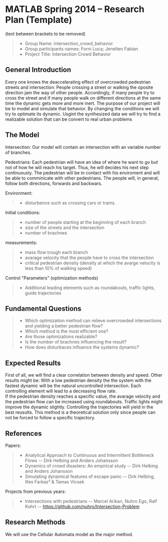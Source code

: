 ﻿# MATLAB Spring 2014 – Research Plan (Template)
(text between brackets to be removed)

> * Group Name: intersection_crowd_behavior
> * Group participants names: Forni Luca; Jenelten Fabian
> * Project Title: Intersection Crowd Behavior

## General Introduction

Every one knows the deaccelerating effect of overcrowded pedestrian streets and intersection: People crossing a street or walking the oposite direction jam the way of other people. Accordingly, if many people try to cross the street and if many people walk on different directions at the same time the dynamic gets more and more inert.
The purpose of our project will be to model and simulate that behavior. By changing the conditions we will try to optimate its dynamic. Usgint the synthesized data we will try to find a realizable solution that can be convert to real urban problems


## The Model
Intersection:
Our model will contain an intersection with an variable number of branches.

Pedestrians:
Each pedestrian will have an idea of where he want to go but not of how he will reach his target. Thus, he will decides his next step continuously. The pedestrian will be in contact with his enviroment and will be able to comminicate with other pedestrians.
The people will, in general, follow both directions, forwards and backwars.


Environment:
> * disturbence such as crossing cars or trams.


Initial conditions:
> * number of people starting at the beginning of each branch
> * size of the streets and the intersection
> * number of brachnes

measurements:
> * mass flow trough each branch
> * avarage velocity that the people have to cross the intersection
> * critical pedestrian density (density at which the avarge velocity is less than 10% of walking speed)

Control "Parameters" (optimization methods)
> * Additional leading elements such as roundabouts, traffic lights, guide trajectories




## Fundamental Questions

> * Which optimization method can relieve overcrowded intersections and yielding a better pedestrian flow?
> * Which method is the most efficient one?
> * Are those optimizations realizable?
> * Is the number of brachnes influencing the result?
> * How does disturbaces influence the systems dynamic?


## Expected Results

First of all, we will find a clear correlation between density and speed. Other results might be:
With a low pedestrian density the the system with the fastest dynamic will be the natural uncontrolled intersection. Each controlling element will lead to a decreasing flow rate.  
If the pedestrian density reaches a specific value, the avarage velocity and the pedestrian flow can be increased using roundabouts. Traffic lights might improve the dynamic slightly.
Controlling the trajectories will yield in the best reusults.  This method is a theoretical solution only since people can not be forced to follow a specific trajectory. 



## References 

Papers:
> * Analytical Approach to Continuous and Intermittent Bottleneck Flows -- Dirk Helbing and Anders Johansson
> * Dynamics of crowd disasters: An empirical study -- Dirk Helbing and Anders Johansson
> * Simulating dynamical features of escape panic -- Dirk Helbing, Illes Farkas³ & Tamas Vicsek

Projects from previous years:
> * Intersections with pedestrians -- Marcel Arikan, Nuhro Ego, Ralf Kohrt --  https://github.com/nuhro/Intersection-Problem


## Research Methods


We will use the Cellular Automata model as the major method. 


